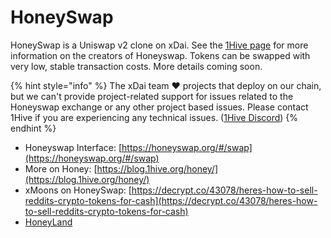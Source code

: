 # HoneySwap

HoneySwap is a Uniswap v2 clone on xDai. See the [1Hive page](./) for more information on the creators of Honeyswap. Tokens can be swapped with very low, stable transaction costs. More details coming soon.

{% hint style="info" %}
The xDai team ❤ projects that deploy on our chain, but we can't provide project-related support for issues related to the Honeyswap exchange or any other project based issues. Please contact 1Hive if you are experiencing any technical issues. ([1Hive Discord](https://discord.gg/4fm7pgB))
{% endhint %}

* Honeyswap Interface: [https://honeyswap.org/#/swap](https://honeyswap.org/#/swap)
* More on Honey: [https://blog.1hive.org/honey/](https://blog.1hive.org/honey/)
* xMoons on HoneySwap: [https://decrypt.co/43078/heres-how-to-sell-reddits-crypto-tokens-for-cash](https://decrypt.co/43078/heres-how-to-sell-reddits-crypto-tokens-for-cash)
* [HoneyLand](https://about.1hive.org/blog/honey-land/)
